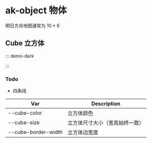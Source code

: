 # ak-object 物体

明日方舟地图通常为 10 \* 6

## Cube 立方体

::: demo-dark

<div class="perspective">
  <template v-for="num in 30">
  <div class="ak-cube" style="--cube-size:65px; --cube-border-widtth:10px">
    <div class="ak-face front">
      <svg class="ak-icon" aria-hidden="true">
        <use xlink:href="#icon-warning"></use>
      </svg>
      <div class="ak-face__lines">
        <div class="ak-face__line--tl"></div>
        <div class="ak-face__line--tr"></div>
        <div class="ak-face__line--bl"></div>
        <div class="ak-face__line--br"></div>
      </div>
    </div>
    <div class="ak-face back"></div>
    <div class="ak-face right"></div>
    <div class="ak-face left"></div>
    <div class="ak-face top"></div>
    <div class="ak-face bottom"></div>
  </div>
  </template>
  <template v-for="num in 30">
  <div class="ak-cube" style="--cube-color: rgba(255,0,0,0.4); --cube-size:65px; --cube-border-widtth:10px">
    <div class="ak-face front">
      <svg class="ak-icon" aria-hidden="true">
        <use xlink:href="#icon-warning"></use>
      </svg>
      <div class="ak-face__lines">
        <div class="ak-face__line--tl"></div>
        <div class="ak-face__line--tr"></div>
        <div class="ak-face__line--bl"></div>
        <div class="ak-face__line--br"></div>
      </div>
    </div>
    <div class="ak-face back"></div>
    <div class="ak-face right"></div>
    <div class="ak-face left"></div>
    <div class="ak-face top"></div>
    <div class="ak-face bottom"></div>
  </div>
  </template>
</div>
:::

### Todo

- 四条线

| Var                 | Description                    |
| ------------------- | ------------------------------ |
| --cube-color        | 立方体颜色                     |
| --cube-size         | 立方体尺寸大小（宽高始终一致） |
| --cube-border-width | 立方体边宽度                   |
